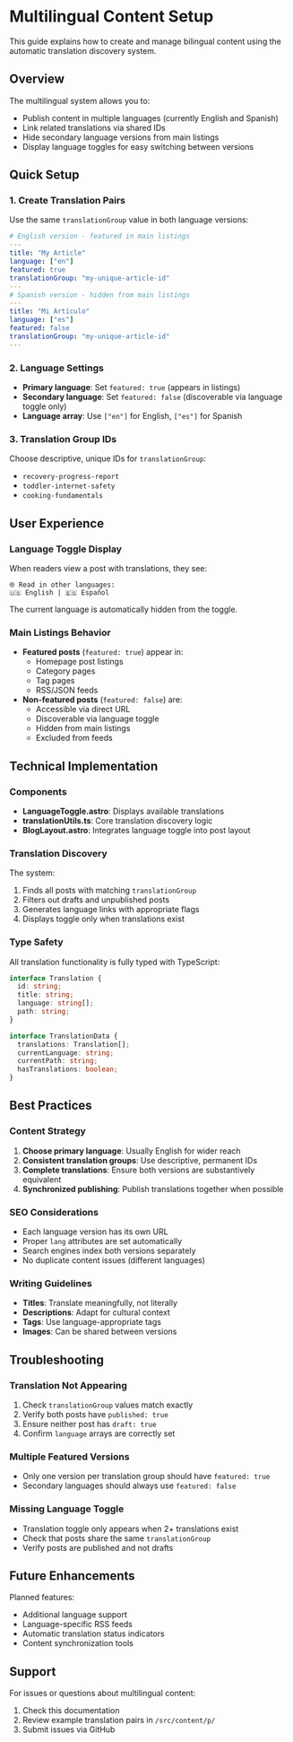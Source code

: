 # Multilingual Content Setup

This guide explains how to create and manage bilingual content using the automatic translation discovery system.

## Overview

The multilingual system allows you to:

- Publish content in multiple languages (currently English and Spanish)
- Link related translations via shared IDs
- Hide secondary language versions from main listings
- Display language toggles for easy switching between versions

## Quick Setup

### 1. Create Translation Pairs

Use the same `translationGroup` value in both language versions:

```yaml
# English version - featured in main listings
---
title: "My Article"
language: ["en"]
featured: true
translationGroup: "my-unique-article-id"
---
# Spanish version - hidden from main listings
---
title: "Mi Artículo"
language: ["es"]
featured: false
translationGroup: "my-unique-article-id"
---
```

### 2. Language Settings

- **Primary language**: Set `featured: true` (appears in listings)
- **Secondary language**: Set `featured: false` (discoverable via language toggle only)
- **Language array**: Use `["en"]` for English, `["es"]` for Spanish

### 3. Translation Group IDs

Choose descriptive, unique IDs for `translationGroup`:

- `recovery-progress-report`
- `toddler-internet-safety`
- `cooking-fundamentals`

## User Experience

### Language Toggle Display

When readers view a post with translations, they see:

```
🌐 Read in other languages:
🇺🇸 English | 🇪🇸 Español
```

The current language is automatically hidden from the toggle.

### Main Listings Behavior

- **Featured posts** (`featured: true`) appear in:
  - Homepage post listings
  - Category pages
  - Tag pages
  - RSS/JSON feeds
- **Non-featured posts** (`featured: false`) are:
  - Accessible via direct URL
  - Discoverable via language toggle
  - Hidden from main listings
  - Excluded from feeds

## Technical Implementation

### Components

- **LanguageToggle.astro**: Displays available translations
- **translationUtils.ts**: Core translation discovery logic
- **BlogLayout.astro**: Integrates language toggle into post layout

### Translation Discovery

The system:

1. Finds all posts with matching `translationGroup`
2. Filters out drafts and unpublished posts
3. Generates language links with appropriate flags
4. Displays toggle only when translations exist

### Type Safety

All translation functionality is fully typed with TypeScript:

```typescript
interface Translation {
  id: string;
  title: string;
  language: string[];
  path: string;
}

interface TranslationData {
  translations: Translation[];
  currentLanguage: string;
  currentPath: string;
  hasTranslations: boolean;
}
```

## Best Practices

### Content Strategy

1. **Choose primary language**: Usually English for wider reach
2. **Consistent translation groups**: Use descriptive, permanent IDs
3. **Complete translations**: Ensure both versions are substantively equivalent
4. **Synchronized publishing**: Publish translations together when possible

### SEO Considerations

- Each language version has its own URL
- Proper `lang` attributes are set automatically
- Search engines index both versions separately
- No duplicate content issues (different languages)

### Writing Guidelines

- **Titles**: Translate meaningfully, not literally
- **Descriptions**: Adapt for cultural context
- **Tags**: Use language-appropriate tags
- **Images**: Can be shared between versions

## Troubleshooting

### Translation Not Appearing

1. Check `translationGroup` values match exactly
2. Verify both posts have `published: true`
3. Ensure neither post has `draft: true`
4. Confirm `language` arrays are correctly set

### Multiple Featured Versions

- Only one version per translation group should have `featured: true`
- Secondary languages should always use `featured: false`

### Missing Language Toggle

- Translation toggle only appears when 2+ translations exist
- Check that posts share the same `translationGroup`
- Verify posts are published and not drafts

## Future Enhancements

Planned features:

- Additional language support
- Language-specific RSS feeds
- Automatic translation status indicators
- Content synchronization tools

## Support

For issues or questions about multilingual content:

1. Check this documentation
2. Review example translation pairs in `/src/content/p/`
3. Submit issues via GitHub
